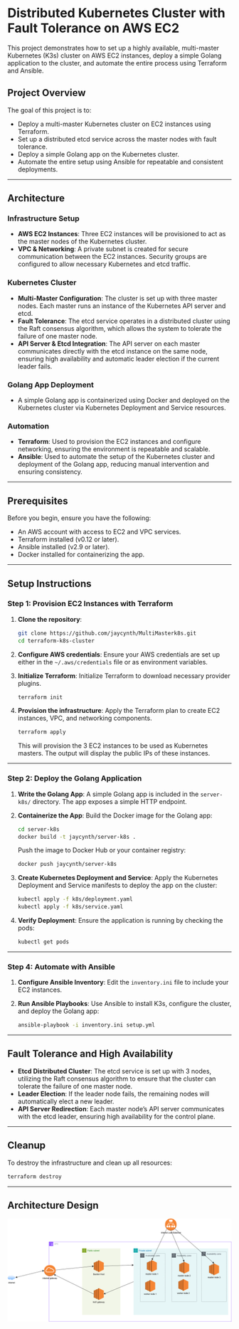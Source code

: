 # Distributed Kubernetes Cluster with Fault Tolerance on AWS EC2

This project demonstrates how to set up a highly available, multi-master Kubernetes (K3s) cluster on AWS EC2 instances, deploy a simple Golang application to the cluster, and automate the entire process using Terraform and Ansible.

## Project Overview

The goal of this project is to:
- Deploy a multi-master Kubernetes cluster on EC2 instances using Terraform.
- Set up a distributed etcd service across the master nodes with fault tolerance.
- Deploy a simple Golang app on the Kubernetes cluster.
- Automate the entire setup using Ansible for repeatable and consistent deployments.

---

## Architecture

### Infrastructure Setup
- **AWS EC2 Instances**: Three EC2 instances will be provisioned to act as the master nodes of the Kubernetes cluster.
- **VPC & Networking**: A private subnet is created for secure communication between the EC2 instances. Security groups are configured to allow necessary Kubernetes and etcd traffic.

### Kubernetes Cluster
- **Multi-Master Configuration**: The cluster is set up with three master nodes. Each master runs an instance of the Kubernetes API server and etcd.
- **Fault Tolerance**: The etcd service operates in a distributed cluster using the Raft consensus algorithm, which allows the system to tolerate the failure of one master node.
- **API Server & Etcd Integration**: The API server on each master communicates directly with the etcd instance on the same node, ensuring high availability and automatic leader election if the current leader fails.

### Golang App Deployment
- A simple Golang app is containerized using Docker and deployed on the Kubernetes cluster via Kubernetes Deployment and Service resources.

### Automation
- **Terraform**: Used to provision the EC2 instances and configure networking, ensuring the environment is repeatable and scalable.
- **Ansible**: Used to automate the setup of the Kubernetes cluster and deployment of the Golang app, reducing manual intervention and ensuring consistency.

---

## Prerequisites

Before you begin, ensure you have the following:
- An AWS account with access to EC2 and VPC services.
- Terraform installed (v0.12 or later).
- Ansible installed (v2.9 or later).
- Docker installed for containerizing the app.

---

## Setup Instructions

### Step 1: Provision EC2 Instances with Terraform

1. **Clone the repository**:
   ```bash
   git clone https://github.com/jaycynth/MultiMasterk8s.git
   cd terraform-k8s-cluster
   ```

2. **Configure AWS credentials**:
   Ensure your AWS credentials are set up either in the `~/.aws/credentials` file or as environment variables.

3. **Initialize Terraform**:
   Initialize Terraform to download necessary provider plugins.
   ```bash
   terraform init
   ```

4. **Provision the infrastructure**:
   Apply the Terraform plan to create EC2 instances, VPC, and networking components.
   ```bash
   terraform apply
   ```

   This will provision the 3 EC2 instances to be used as Kubernetes masters. The output will display the public IPs of these instances.

---
### Step 2: Deploy the Golang Application

1. **Write the Golang App**:
   A simple Golang app is included in the `server-k8s/` directory. The app exposes a simple HTTP endpoint.

2. **Containerize the App**:
   Build the Docker image for the Golang app:
   ```bash
   cd server-k8s
   docker build -t jaycynth/server-k8s .
   ```

   Push the image to Docker Hub or your container registry:
   ```bash
   docker push jaycynth/server-k8s
   ```

3. **Create Kubernetes Deployment and Service**:
   Apply the Kubernetes Deployment and Service manifests to deploy the app on the cluster:
   ```bash
   kubectl apply -f k8s/deployment.yaml
   kubectl apply -f k8s/service.yaml
   ```

4. **Verify Deployment**:
   Ensure the application is running by checking the pods:
   ```bash
   kubectl get pods
   ```

---

### Step 4: Automate with Ansible

1. **Configure Ansible Inventory**:
   Edit the `inventory.ini` file to include your EC2 instances.

2. **Run Ansible Playbooks**:
   Use Ansible to install K3s, configure the cluster, and deploy the Golang app:
   ```bash
   ansible-playbook -i inventory.ini setup.yml
   ```

---

## Fault Tolerance and High Availability

- **Etcd Distributed Cluster**: The etcd service is set up with 3 nodes, utilizing the Raft consensus algorithm to ensure that the cluster can tolerate the failure of one master node.
- **Leader Election**: If the leader node fails, the remaining nodes will automatically elect a new leader.
- **API Server Redirection**: Each master node’s API server communicates with the etcd leader, ensuring high availability for the control plane.

---

## Cleanup

To destroy the infrastructure and clean up all resources:

```bash
terraform destroy
```

---

## Architecture Design

![screenshot](screenshots/multicluster.png)


